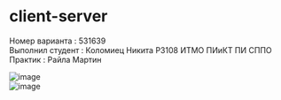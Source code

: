 # client-server
Номер варианта : 531639  
Выполнил студент : Коломиец Никита Р3108 ИТМО ПИиКТ ПИ СППО  
Практик : Райла Мартин  
  
![image](https://github.com/Nokitka/client-server/assets/72339455/e31107e2-7a0b-4207-b50a-fbef6758f357)  
![image](https://github.com/Nokitka/client-server/assets/72339455/99635319-f576-4ea5-96ce-c065988faca2)
